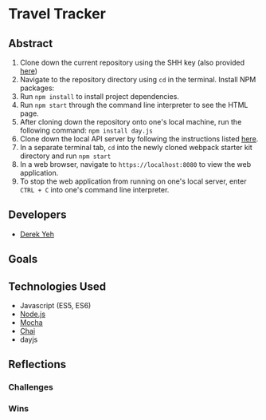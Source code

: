 # Travel Tracker
## Abstract

1. Clone down the current repository using the SHH key (also provided [here](git@github.com:derekgithub2/travel-tracker-project.git))
3. Navigate to the repository directory using `cd` in the terminal. Install NPM packages:
  1. Run `npm install` to install project dependencies.
  2. Run `npm start` through the command line interpreter to see the HTML page.
4. After cloning down the repository onto one's local machine, run the following command: `npm install day.js`
5. Clone down the local API server by following the instructions listed [here](https://github.com/turingschool-examples/webpack-starter-kit/blob/main/src/scripts.js).
5. In a separate terminal tab, `cd` into the newly cloned webpack starter kit directory and run `npm start`
6. In a web browser, navigate to `https://localhost:8080` to view the web application.
  1. To stop the web application from running on one's local server, enter `CTRL + C` into one's command line interpreter.

## Developers
- [Derek Yeh](https://github.com/derekgithub2)

## Goals

## Technologies Used
- Javascript (ES5, ES6)
- [Node.js](https://nodejs.org/en/)
- [Mocha](https://mochajs.org/)
- [Chai](https://www.chaijs.com/)
- dayjs

## Reflections
### Challenges

### Wins
